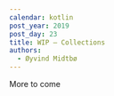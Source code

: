 ```yaml
---
calendar: kotlin
post_year: 2019
post_day: 23
title: WIP – Collections
authors:
  - Øyvind Midtbø
---
```

More to come
